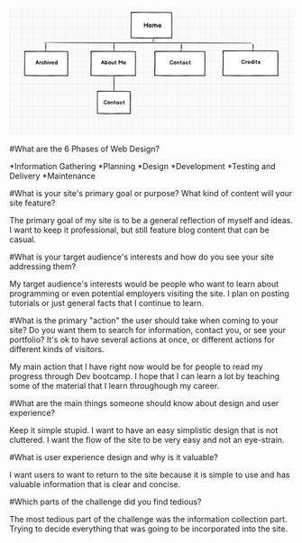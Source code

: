 ![Alt text](imgs/site-map.png)

#What are the 6 Phases of Web Design?

*Information Gathering
*Planning
*Design
*Development
*Testing and Delivery
*Maintenance

#What is your site's primary goal or purpose? What kind of content will your site feature?

The primary goal of my site is to be a general reflection of myself and ideas. I want to keep it professional, but still feature blog content that can be casual.

#What is your target audience's interests and how do you see your site addressing them?

My target audience's interests would be people who want to learn about programming or even potential employers visiting the site. I plan on posting tutorials or just general facts that I continue to learn.

#What is the primary "action" the user should take when coming to your site? Do you want them to search for information, contact you, or see your portfolio? It's ok to have several actions at once, or different actions for different kinds of visitors.

My main action that I have right now would be for people to read my progress through Dev bootcamp. I hope that I can learn a lot by teaching some of the material that I learn throughough my career.

#What are the main things someone should know about design and user experience?

Keep it simple stupid. I want to have an easy simplistic design that is not cluttered. I want the flow of the site to be very easy and not an eye-strain.

#What is user experience design and why is it valuable?

I want users to want to return to the site because it is simple to use and has valuable information that is clear and concise.

#Which parts of the challenge did you find tedious?

The most tedious part of the challenge was the information collection part. Trying to decide everything that was going to be incorporated into the site.